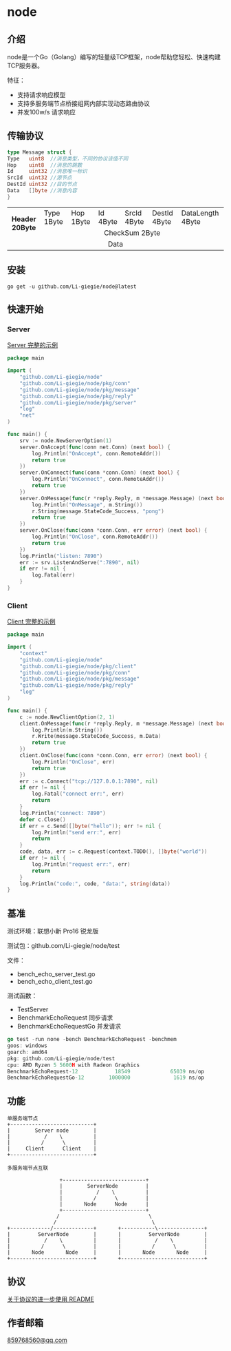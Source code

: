 # node

## 介绍
node是一个Go（Golang）编写的轻量级TCP框架，node帮助您轻松、快速构建TCP服务器。

特征：
- 支持请求响应模型
- 支持多服务端节点桥接组网内部实现动态路由协议
- 并发100w/s 请求响应

## 传输协议
```go
type Message struct {
Type   uint8  //消息类型，不同的协议该值不同
Hop    uint8  //消息的跳数
Id     uint32 //消息唯一标识
SrcId  uint32 //源节点
DestId uint32 //目的节点
Data   []byte //消息内容
}
```
<table >
  <tr>
    <th rowspan="2" >Header 20Byte</th>
    <td >Type 1Byte</td>
    <td >Hop 1Byte</td>
    <td >Id 4Byte</td>
    <td >SrcId 4Byte</td>
    <td >DestId 4Byte</td>
    <td >DataLength 4Byte</td>
  </tr>
  <tr >
    <td align="center" colspan="6">CheckSum 2Byte</td>
  </tr>
  <tr >
    <td align="center" colspan="7">Data</td>
  </tr>
</table>

## 安装
```
go get -u github.com/Li-giegie/node@latest
```
## 快速开始
### Server
[Server 完整的示例](example/base/server/main.go)
```go
package main

import (
	"github.com/Li-giegie/node"
	"github.com/Li-giegie/node/pkg/conn"
	"github.com/Li-giegie/node/pkg/message"
	"github.com/Li-giegie/node/pkg/reply"
	"github.com/Li-giegie/node/pkg/server"
	"log"
	"net"
)

func main() {
	srv := node.NewServerOption(1)
	server.OnAccept(func(conn net.Conn) (next bool) {
		log.Println("OnAccept", conn.RemoteAddr())
		return true
	})
	server.OnConnect(func(conn *conn.Conn) (next bool) {
		log.Println("OnConnect", conn.RemoteAddr())
		return true
	})
	server.OnMessage(func(r *reply.Reply, m *message.Message) (next bool) {
		log.Println("OnMessage", m.String())
		r.String(message.StateCode_Success, "pong")
		return true
	})
	server.OnClose(func(conn *conn.Conn, err error) (next bool) {
		log.Println("OnClose", conn.RemoteAddr())
		return true
	})
	log.Println("listen: 7890")
	err := srv.ListenAndServe(":7890", nil)
	if err != nil {
		log.Fatal(err)
	}
}
```

### Client
[Client 完整的示例](example/base/client/main.go)
```go
package main

import (
	"context"
	"github.com/Li-giegie/node"
	"github.com/Li-giegie/node/pkg/client"
	"github.com/Li-giegie/node/pkg/conn"
	"github.com/Li-giegie/node/pkg/message"
	"github.com/Li-giegie/node/pkg/reply"
	"log"
)

func main() {
	c := node.NewClientOption(2, 1)
	client.OnMessage(func(r *reply.Reply, m *message.Message) (next bool) {
		log.Println(m.String())
		r.Write(message.StateCode_Success, m.Data)
		return true
	})
	client.OnClose(func(conn *conn.Conn, err error) (next bool) {
		log.Println("OnClose", err)
		return true
	})
	err := c.Connect("tcp://127.0.0.1:7890", nil)
	if err != nil {
		log.Fatal("connect err:", err)
		return
	}
	log.Println("connect: 7890")
	defer c.Close()
	if err = c.Send([]byte("hello")); err != nil {
		log.Println("send err:", err)
		return
	}
	code, data, err := c.Request(context.TODO(), []byte("world"))
	if err != nil {
		log.Println("request err:", err)
		return
	}
	log.Println("code:", code, "data:", string(data))
}
```

## 基准
测试环境：联想小新 Pro16 锐龙版

测试包：github.com/Li-giegie/node/test

文件：
- bench_echo_server_test.go
- bench_echo_client_test.go

测试函数：
- TestServer
- BenchmarkEchoRequest 同步请求
- BenchmarkEchoRequestGo 并发请求
```go
go test -run none -bench BenchmarkEchoRequest -benchmem
goos: windows
goarch: amd64
pkg: github.com/Li-giegie/node/test
cpu: AMD Ryzen 5 5600H with Radeon Graphics
BenchmarkEchoRequest-12            18549             65039 ns/op             186 B/op          6 allocs/op
BenchmarkEchoRequestGo-12        1000000              1619 ns/op             393 B/op          7 allocs/op
```

## 功能
```
单服务端节点
+---------------------------+
|        Server node        |
|           /    \          |
|          /      \         |  
|     Client      Client    |
+---------------------------+
```
```
多服务端节点互联

                 +---------------------------+
                 |        ServerNode         |
                 |           /    \          |
                 |          /      \         |  
                 |       Node      Node      |
                 +---------------------------+
                /                             \
               /                               \
+-------------/-------------+       +-----------\---------------+
|         ServerNode        |       |         ServerNode        |
|           /    \          |       |           /    \          |
|          /      \         |       |          /      \         |  
|       Node       Node     |       |       Node       Node     |
+---------------------------+       +---------------------------+
```

## 协议
[关于协议的进一步使用 README](docs/protocol)

## 作者邮箱
[859768560@qq.com](https://mail.qq.com/cgi-bin/loginpage?s=logout)

